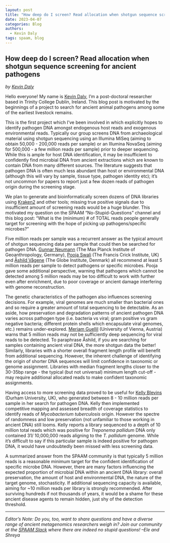 ```yaml
---
layout: post
title: "How deep do I screen? Read allocation when shotgun sequence screening for ancient pathogens"
date: 2023-04-07
categories: Blog
authors:
  - Kevin Daly
tags: spaam, blog
---
```


## How deep do I screen? Read allocation when shotgun sequence screening for ancient pathogens

_by [Kevin Daly](https://www.tcd.ie/Genetics/molpopgen/kevin_d.php)_


Hello everyone! My name is [Kevin Daly](https://www.tcd.ie/Genetics/molpopgen/kevin_d.php), I’m a post-doctoral researcher based in Trinity College Dublin, Ireland. This blog post is motivated by the beginnings of a project to search for ancient animal pathogens among some of the earliest livestock remains.

This is the first project which I’ve been involved in which explicitly hopes to identify pathogen DNA amongst endogenous host reads and exogenous environmental reads. Typically our group screens DNA from archaeological material using shotgun sequencing using an Illumina MiSeq (aiming to obtain 50,000 - 200,000 reads per sample) or an Illumina NovaSeq (aiming for 500,000 - a few million reads per sample) prior to deeper sequencing. While this is ample for host DNA identification, it may be insufficient to confidently find microbial DNA from ancient extractions which are known to contain DNA from many different sources. The literature suggests that pathogen DNA is often much less abundant than host or environmental DNA (although this will vary by sample, tissue type, pathogen identity etc);  it’s not uncommon for papers to report just a few dozen reads of pathogen origin during the screening stage.

We plan to generate and bioinformatically screen dozens of DNA libraries using [Kraken2](https://github.com/DerrickWood/kraken2) and other tools; missing true positive signals due to insufficient amount of screening reads would be a huge blunder. This motivated my question on the SPAAM “No-Stupid-Questions” channel and this blog post: “What is the (minimum) # of TOTAL reads people generally target for screening with the hope of picking up pathogens/specific microbes?”

Five million reads per sample was a recurrent answer as the typical amount of shotgun sequencing data per sample that could then be searched for pathogen DNA. [Gunnar Neumann](https://www.shh.mpg.de/person/94792/25522) (The Max Planck Institute of Geoanthropology, Germany), [Pooja Swali](https://www.crick.ac.uk/research/find-a-researcher/pooja-swali) (The Francis Crick Institute, UK) and [Åshild Vågene](https://globe.ku.dk/staff-list/?pure=en/persons/644451) (The Globe Institute, Denmark) all recommend at least 5 million reads per sample to detect pathogens or specific microbes. Pooja gave some additional perspective, warning that pathogens which cannot be detected among 5 million reads may be too difficult to work with further even after enrichment, due to poor coverage or ancient damage interfering with genome reconstruction. 

The genetic characteristics of the pathogen also influences screening decisions. For example, viral genomes are much smaller than bacterial ones and so require a greater amount of total sequencing to be detectable. As an aside, how preservation and degradation patterns of ancient pathogen DNA varies across pathogen type (i.e. bacteria vs viral; gram positive vs gram negative bacteria; different protein shells which encapsulate viral genomes, etc.) remains under-explored. [Meriam Guellil](https://www.heas.at/about/members/meriam-guellil/) (University of Vienna, Austria) warns that 5 million reads may not be sufficiently deep sequencing for viral reads to be detected. To paraphrase Åshild, if you are searching for samples containing ancient viral DNA, the more shotgun data the better! Similarly, libraries with a shorter overall fragment length profile will benefit from additional sequencing. However, the inherent challenge of identifying the origin of shorter DNA sequences will limit confidence in taxonomic or genome assignment. Libraries with median fragment lengths closer to the 30-35bp range - the typical (but not universal) minimum length cut-off - may require additional allocated reads to make confident taxonomic assignments.

Having access to more screening data proved to be useful for [Kelly Blevins](https://www.durham.ac.uk/staff/kelly-blevins/) (Durham University, UK), who generated between 8 - 10 million reads per sample in her search for pathogen DNA. Kelly then implemented competitive mapping and assessed breadth of coverage statistics to identify reads of *Mycobacterium tuberculosis* origin. However the spectre of randomness and low preservation (not unfamiliar to those working in ancient DNA) still looms. Kelly reports a library sequenced to a depth of 10 million total reads which was positive for *Treponema pallidum* DNA only contained 31/ 10,000,000 reads aligning to the *T. pallidum* genome. While it’s difficult to say if this particular sample is indeed positive for pathogen DNA, it would have undoubtedly been missed with less screening data.

A summarized answer from the SPAAM community is that typically 5 million reads is a reasonable minimum target for the confident identification of specific microbe DNA. However, there are many factors influencing the expected proportion of microbial DNA within an ancient DNA library: overall preservation, the amount of host and environmental DNA, the nature of the target genome, stochasticity. If additional sequencing capacity is available, aiming for ~10 million reads per library is strongly recommended. After surviving hundreds if not thousands of years, it would be a shame for these ancient disease agents to remain hidden, just shy of the detection threshold.  



---


*Editor’s Note: Do you, too, want to share questions and have a diverse range of ancient metagenomics researchers weigh in? Join our community at the [SPAAM Slack](https://join.slack.com/t/spaam-community/shared_invite/zt-1sm8wax7r-SbMYaFWSCC_CaTtNBzKwKw) where there are indeed no stupid questions! –Ele and Shreya*
